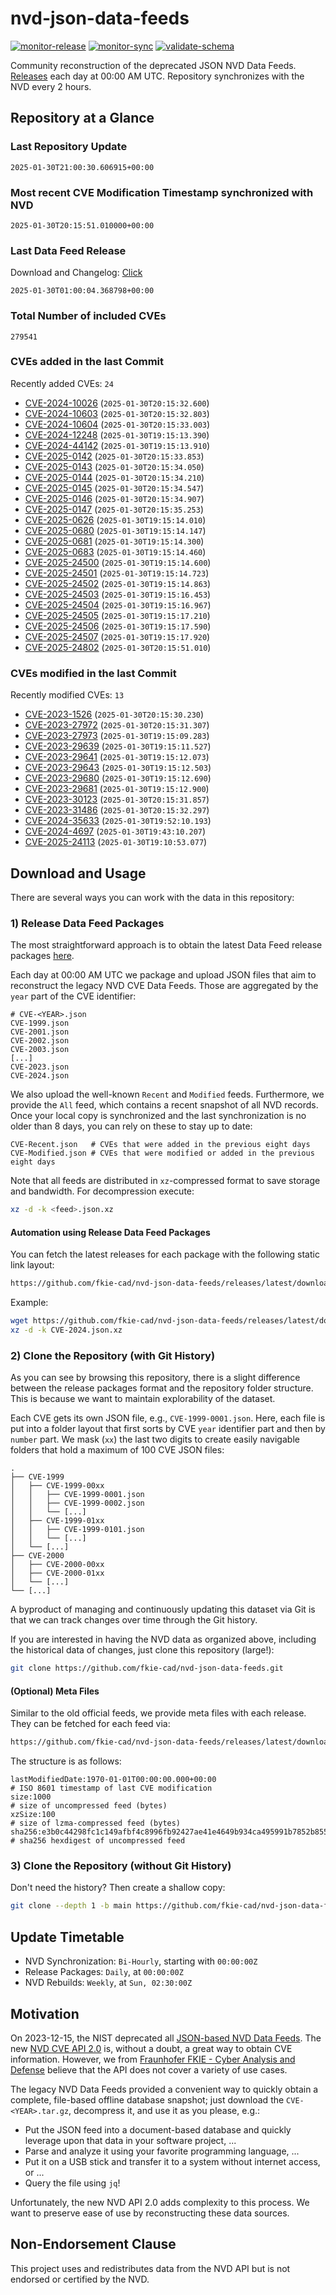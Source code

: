 # nvd-json-data-feeds

[![monitor-release](https://github.com/fkie-cad/nvd-json-data-feeds/actions/workflows/monitor_release.yml/badge.svg)](https://github.com/fkie-cad/nvd-json-data-feeds/actions/workflows/monitor_release.yml)
[![monitor-sync](https://github.com/fkie-cad/nvd-json-data-feeds/actions/workflows/monitor_sync.yml/badge.svg)](https://github.com/fkie-cad/nvd-json-data-feeds/actions/workflows/monitor_sync.yml)
[![validate-schema](https://github.com/fkie-cad/nvd-json-data-feeds/actions/workflows/validate_schema.yml/badge.svg)](https://github.com/fkie-cad/nvd-json-data-feeds/actions/workflows/validate_schema.yml)

Community reconstruction of the deprecated JSON NVD Data Feeds.
[Releases](https://github.com/fkie-cad/nvd-json-data-feeds/releases/latest) each day at 00:00 AM UTC.
Repository synchronizes with the NVD every 2 hours.

## Repository at a Glance

### Last Repository Update

```plain
2025-01-30T21:00:30.606915+00:00
```

### Most recent CVE Modification Timestamp synchronized with NVD

```plain
2025-01-30T20:15:51.010000+00:00
```

### Last Data Feed Release

Download and Changelog: [Click](https://github.com/fkie-cad/nvd-json-data-feeds/releases/latest)

```plain
2025-01-30T01:00:04.368798+00:00
```

### Total Number of included CVEs

```plain
279541
```

### CVEs added in the last Commit

Recently added CVEs: `24`

- [CVE-2024-10026](CVE-2024/CVE-2024-100xx/CVE-2024-10026.json) (`2025-01-30T20:15:32.600`)
- [CVE-2024-10603](CVE-2024/CVE-2024-106xx/CVE-2024-10603.json) (`2025-01-30T20:15:32.803`)
- [CVE-2024-10604](CVE-2024/CVE-2024-106xx/CVE-2024-10604.json) (`2025-01-30T20:15:33.003`)
- [CVE-2024-12248](CVE-2024/CVE-2024-122xx/CVE-2024-12248.json) (`2025-01-30T19:15:13.390`)
- [CVE-2024-44142](CVE-2024/CVE-2024-441xx/CVE-2024-44142.json) (`2025-01-30T19:15:13.910`)
- [CVE-2025-0142](CVE-2025/CVE-2025-01xx/CVE-2025-0142.json) (`2025-01-30T20:15:33.853`)
- [CVE-2025-0143](CVE-2025/CVE-2025-01xx/CVE-2025-0143.json) (`2025-01-30T20:15:34.050`)
- [CVE-2025-0144](CVE-2025/CVE-2025-01xx/CVE-2025-0144.json) (`2025-01-30T20:15:34.210`)
- [CVE-2025-0145](CVE-2025/CVE-2025-01xx/CVE-2025-0145.json) (`2025-01-30T20:15:34.547`)
- [CVE-2025-0146](CVE-2025/CVE-2025-01xx/CVE-2025-0146.json) (`2025-01-30T20:15:34.907`)
- [CVE-2025-0147](CVE-2025/CVE-2025-01xx/CVE-2025-0147.json) (`2025-01-30T20:15:35.253`)
- [CVE-2025-0626](CVE-2025/CVE-2025-06xx/CVE-2025-0626.json) (`2025-01-30T19:15:14.010`)
- [CVE-2025-0680](CVE-2025/CVE-2025-06xx/CVE-2025-0680.json) (`2025-01-30T19:15:14.147`)
- [CVE-2025-0681](CVE-2025/CVE-2025-06xx/CVE-2025-0681.json) (`2025-01-30T19:15:14.300`)
- [CVE-2025-0683](CVE-2025/CVE-2025-06xx/CVE-2025-0683.json) (`2025-01-30T19:15:14.460`)
- [CVE-2025-24500](CVE-2025/CVE-2025-245xx/CVE-2025-24500.json) (`2025-01-30T19:15:14.600`)
- [CVE-2025-24501](CVE-2025/CVE-2025-245xx/CVE-2025-24501.json) (`2025-01-30T19:15:14.723`)
- [CVE-2025-24502](CVE-2025/CVE-2025-245xx/CVE-2025-24502.json) (`2025-01-30T19:15:14.863`)
- [CVE-2025-24503](CVE-2025/CVE-2025-245xx/CVE-2025-24503.json) (`2025-01-30T19:15:16.453`)
- [CVE-2025-24504](CVE-2025/CVE-2025-245xx/CVE-2025-24504.json) (`2025-01-30T19:15:16.967`)
- [CVE-2025-24505](CVE-2025/CVE-2025-245xx/CVE-2025-24505.json) (`2025-01-30T19:15:17.210`)
- [CVE-2025-24506](CVE-2025/CVE-2025-245xx/CVE-2025-24506.json) (`2025-01-30T19:15:17.590`)
- [CVE-2025-24507](CVE-2025/CVE-2025-245xx/CVE-2025-24507.json) (`2025-01-30T19:15:17.920`)
- [CVE-2025-24802](CVE-2025/CVE-2025-248xx/CVE-2025-24802.json) (`2025-01-30T20:15:51.010`)


### CVEs modified in the last Commit

Recently modified CVEs: `13`

- [CVE-2023-1526](CVE-2023/CVE-2023-15xx/CVE-2023-1526.json) (`2025-01-30T20:15:30.230`)
- [CVE-2023-27972](CVE-2023/CVE-2023-279xx/CVE-2023-27972.json) (`2025-01-30T20:15:31.307`)
- [CVE-2023-27973](CVE-2023/CVE-2023-279xx/CVE-2023-27973.json) (`2025-01-30T19:15:09.283`)
- [CVE-2023-29639](CVE-2023/CVE-2023-296xx/CVE-2023-29639.json) (`2025-01-30T19:15:11.527`)
- [CVE-2023-29641](CVE-2023/CVE-2023-296xx/CVE-2023-29641.json) (`2025-01-30T19:15:12.073`)
- [CVE-2023-29643](CVE-2023/CVE-2023-296xx/CVE-2023-29643.json) (`2025-01-30T19:15:12.503`)
- [CVE-2023-29680](CVE-2023/CVE-2023-296xx/CVE-2023-29680.json) (`2025-01-30T19:15:12.690`)
- [CVE-2023-29681](CVE-2023/CVE-2023-296xx/CVE-2023-29681.json) (`2025-01-30T19:15:12.900`)
- [CVE-2023-30123](CVE-2023/CVE-2023-301xx/CVE-2023-30123.json) (`2025-01-30T20:15:31.857`)
- [CVE-2023-31486](CVE-2023/CVE-2023-314xx/CVE-2023-31486.json) (`2025-01-30T20:15:32.297`)
- [CVE-2024-35633](CVE-2024/CVE-2024-356xx/CVE-2024-35633.json) (`2025-01-30T19:52:10.193`)
- [CVE-2024-4697](CVE-2024/CVE-2024-46xx/CVE-2024-4697.json) (`2025-01-30T19:43:10.207`)
- [CVE-2025-24113](CVE-2025/CVE-2025-241xx/CVE-2025-24113.json) (`2025-01-30T19:10:53.077`)


## Download and Usage

There are several ways you can work with the data in this repository:

### 1) Release Data Feed Packages

The most straightforward approach is to obtain the latest Data Feed release packages [here](https://github.com/fkie-cad/nvd-json-data-feeds/releases/latest).

Each day at 00:00 AM UTC we package and upload JSON files that aim to reconstruct the legacy NVD CVE Data Feeds.
Those are aggregated by the `year` part of the CVE identifier:

```
# CVE-<YEAR>.json
CVE-1999.json
CVE-2001.json
CVE-2002.json
CVE-2003.json
[...]
CVE-2023.json
CVE-2024.json
```

We also upload the well-known `Recent` and `Modified` feeds.
Furthermore, we provide the `All` feed, which contains a recent snapshot of all NVD records.
Once your local copy is synchronized and the last synchronization is no older than 8 days, you can rely on these to stay up to date:

```plain
CVE-Recent.json   # CVEs that were added in the previous eight days
CVE-Modified.json # CVEs that were modified or added in the previous eight days
```

Note that all feeds are distributed in `xz`-compressed format to save storage and bandwidth.
For decompression execute:

```sh
xz -d -k <feed>.json.xz
```

#### Automation using Release Data Feed Packages

You can fetch the latest releases for each package with the following static link layout:

```sh
https://github.com/fkie-cad/nvd-json-data-feeds/releases/latest/download/CVE-<YEAR>.json.xz
```

Example:

```sh
wget https://github.com/fkie-cad/nvd-json-data-feeds/releases/latest/download/CVE-2024.json.xz
xz -d -k CVE-2024.json.xz
```

### 2) Clone the Repository (with Git History)

As you can see by browsing this repository, there is a slight difference between the release packages format and the repository folder structure.
This is because we want to maintain explorability of the dataset.

Each CVE gets its own JSON file, e.g., `CVE-1999-0001.json`.
Here, each file is put into a folder layout that first sorts by CVE `year` identifier part and then by `number` part.
We mask (`xx`) the last two digits to create easily navigable folders that hold a maximum of 100 CVE JSON files:

```plain
.
├── CVE-1999
│   ├── CVE-1999-00xx
│   │   ├── CVE-1999-0001.json
│   │   ├── CVE-1999-0002.json
│   │   └── [...]
│   ├── CVE-1999-01xx
│   │   ├── CVE-1999-0101.json
│   │   └── [...]
│   └── [...]
├── CVE-2000
│   ├── CVE-2000-00xx
│   ├── CVE-2000-01xx
│   └── [...]
└── [...]
```

A byproduct of managing and continuously updating this dataset via Git is that we can track changes over time through the Git history.

If you are interested in having the NVD data as organized above, including the historical data of changes, just clone this repository (large!):

```sh
git clone https://github.com/fkie-cad/nvd-json-data-feeds.git
```

#### (Optional) Meta Files

Similar to the old official feeds, we provide meta files with each release. They can be fetched for each feed via:

```sh
https://github.com/fkie-cad/nvd-json-data-feeds/releases/latest/download/CVE-<YEAR>.meta
```

The structure is as follows:

```plain
lastModifiedDate:1970-01-01T00:00:00.000+00:00                          # ISO 8601 timestamp of last CVE modification
size:1000                                                               # size of uncompressed feed (bytes)
xzSize:100                                                              # size of lzma-compressed feed (bytes)
sha256:e3b0c44298fc1c149afbf4c8996fb92427ae41e4649b934ca495991b7852b855 # sha256 hexdigest of uncompressed feed
```

### 3) Clone the Repository (without Git History)

Don't need the history? Then create a shallow copy:

```sh
git clone --depth 1 -b main https://github.com/fkie-cad/nvd-json-data-feeds.git
```


## Update Timetable

* NVD Synchronization: `Bi-Hourly`, starting with `00:00:00Z`
* Release Packages: `Daily`, at `00:00:00Z`
* NVD Rebuilds: `Weekly`, at `Sun, 02:30:00Z`


## Motivation

On 2023-12-15, the NIST deprecated all [JSON-based NVD Data Feeds](https://nvd.nist.gov/vuln/data-feeds#divRetirementBanner-1).
The new [NVD CVE API 2.0](https://nvd.nist.gov/developers/vulnerabilities) is, without a doubt, a great way to obtain CVE information.
However, we from [Fraunhofer FKIE - Cyber Analysis and Defense](https://www.fkie.fraunhofer.de/en/departments/cad.html) believe that the API does not cover a variety of use cases.

The legacy NVD Data Feeds provided a convenient way to quickly obtain a complete, file-based offline database snapshot; just download the `CVE-<YEAR>.tar.gz`, decompress it, and use it as you please, e.g.:

- Put the JSON feed into a document-based database and quickly leverage upon that data in your software project, ...
- Parse and analyze it using your favorite programming language, ...
- Put it on a USB stick and transfer it to a system without internet access, or ...
- Query the file using `jq`!

Unfortunately, the new NVD API 2.0 adds complexity to this process.
We want to preserve ease of use by reconstructing these data sources.

## Non-Endorsement Clause

This project uses and redistributes data from the NVD API but is not endorsed or certified by the NVD.